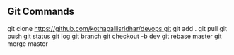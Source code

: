 ## Git Commands

git clone https://github.com/kothapallisridhar/devops.git
git add .
git pull
git push
git status
git log
git branch
git checkout -b dev
git rebase master
git merge master
